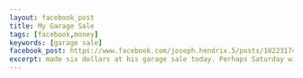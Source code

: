 ```yaml
---
layout: facebook_post
title: My Garage Sale
tags: [facebook,money]
keywords: [garage sale]
facebook_post: https://www.facebook.com/joseph.hendrix.5/posts/102231749283
excerpt: made six dollars at his garage sale today. Perhaps Saturday will be more profitable?
---
```

